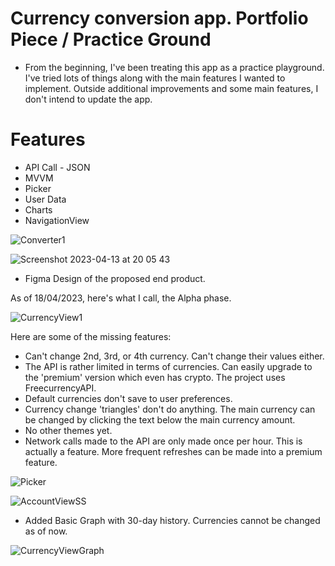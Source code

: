 # Currency conversion app. Portfolio Piece / Practice Ground
- From the beginning, I've been treating this app as a practice playground. I've tried lots of things along with the main features I wanted to implement. Outside additional improvements and some main features, I don't intend to update the app.

# Features
- API Call - JSON
- MVVM
- Picker
- User Data 
- Charts
- NavigationView

![Converter1](https://github.com/TahaTuna1/CurrencyConvert_remote/assets/119931873/aa2e1c87-50ba-46cc-b51a-089b6143c7e6)


![Screenshot 2023-04-13 at 20 05 43](https://user-images.githubusercontent.com/119931873/231872100-d29b80c9-64df-4aae-9079-5137941a95b4.jpg)

- Figma Design of the proposed end product.

As of 18/04/2023, here's what I call, the Alpha phase.


![CurrencyView1](https://user-images.githubusercontent.com/119931873/232620424-b8f14662-7291-4b6e-82d3-d934489eb2f1.png)


Here are some of the missing features: 
- Can't change 2nd, 3rd, or 4th currency. Can't change their values either.
- The API is rather limited in terms of currencies. Can easily upgrade to the 'premium' version which even has crypto. The project uses FreecurrencyAPI.
- Default currencies don't save to user preferences.
- Currency change 'triangles' don't do anything. The main currency can be changed by clicking the text below the main currency amount.
- No other themes yet.
- Network calls made to the API are only made once per hour. This is actually a feature. More frequent refreshes can be made into a premium feature.

![Picker](https://user-images.githubusercontent.com/119931873/232621278-463495ec-79d0-48f4-bc8a-44954784cc5f.png)

![AccountViewSS](https://user-images.githubusercontent.com/119931873/232621351-a3b0d17a-9685-42e6-8ffa-a46a8673b32d.png)

- Added Basic Graph with 30-day history. Currencies cannot be changed as of now.

![CurrencyViewGraph](https://user-images.githubusercontent.com/119931873/233222777-0cb7571d-d633-4e6d-965c-16de46e319c5.png)
